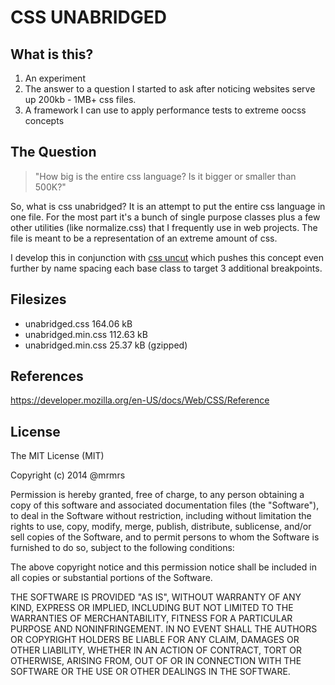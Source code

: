 # CSS UNABRIDGED

## What is this?

1. An experiment
2. The answer to a question I started to ask after noticing websites serve up 200kb - 1MB+ css files.
3. A framework I can use to apply performance tests to extreme oocss concepts

## The Question

> "How big is the entire css language? Is it bigger or smaller than 500K?"

So, what is css unabridged? It is an attempt to put the entire css language in one file.
For the most part it's a bunch of single purpose classes plus a few other utilities (like normalize.css) that I frequently use in web projects.
The file is meant to be a representation of an extreme amount of css.

I develop this in conjunction with [css uncut](http://github.com/mrmrs/css-uncut) which pushes this concept even further
by name spacing each base class to target 3 additional breakpoints.

## Filesizes

* unabridged.css 164.06 kB
* unabridged.min.css 112.63 kB
* unabridged.min.css 25.37 kB (gzipped)

## References

https://developer.mozilla.org/en-US/docs/Web/CSS/Reference


## License

The MIT License (MIT)

Copyright (c) 2014 @mrmrs

Permission is hereby granted, free of charge, to any person obtaining a copy
of this software and associated documentation files (the "Software"), to deal
in the Software without restriction, including without limitation the rights
to use, copy, modify, merge, publish, distribute, sublicense, and/or sell
copies of the Software, and to permit persons to whom the Software is
furnished to do so, subject to the following conditions:

The above copyright notice and this permission notice shall be included in
all copies or substantial portions of the Software.

THE SOFTWARE IS PROVIDED "AS IS", WITHOUT WARRANTY OF ANY KIND, EXPRESS OR
IMPLIED, INCLUDING BUT NOT LIMITED TO THE WARRANTIES OF MERCHANTABILITY,
FITNESS FOR A PARTICULAR PURPOSE AND NONINFRINGEMENT. IN NO EVENT SHALL THE
AUTHORS OR COPYRIGHT HOLDERS BE LIABLE FOR ANY CLAIM, DAMAGES OR OTHER
LIABILITY, WHETHER IN AN ACTION OF CONTRACT, TORT OR OTHERWISE, ARISING FROM,
OUT OF OR IN CONNECTION WITH THE SOFTWARE OR THE USE OR OTHER DEALINGS IN
THE SOFTWARE.

